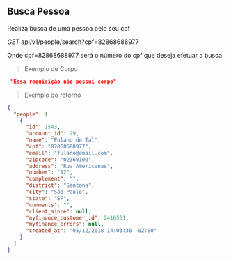## Busca Pessoa

Realiza busca de uma pessoa pelo seu cpf

<div class="api-endpoint">
  <div class="endpoint-data">
    <i class="label label-get">GET</i>
     api/v1/people/search?cpf=82868688977
  </div>
</div>

Onde cpf=82868688977 será o número do cpf que deseja efetuar a busca.

> Exemplo de Corpo

```json
 "Essa requisição não possui corpo"
```

> Exemplo do retorno

```json
{
  "people": [
    {
      "id": 1543,
      "account_id": 29,
      "name": "Fulano de Tal",
      "cpf": "82868688977",
      "email": "fulano@email.com",
      "zipcode": "02360100",
      "address": "Rua Americanas",
      "number": "12",
      "complement": "",
      "district": "Santana",
      "city": "São Paulo",
      "state": "SP",
      "comments": "",
      "client_since": null,
      "myfinance_customer_id": 2416551,
      "myfinance_errors": null,
      "created_at": "05/12/2018 14:03:36 -02:00"
    }
  ]
}
```